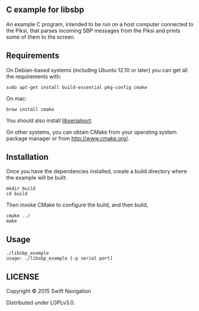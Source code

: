 ## C example for libsbp

An example C program, intended to be run on a host computer connected to
the Piksi, that parses incoming SBP messages from the Piksi and prints some of
them to the screen.

## Requirements
On Debian-based systems (including Ubuntu 12.10 or later) you can get all
the requirements with:

```shell
sudo apt-get install build-essential pkg-config cmake
```

On mac:

```shell
brew install cmake
```

You should also install [libserialport](http://sigrok.org/wiki/Libserialport).

On other systems, you can obtain CMake from your operating system
package manager or from http://www.cmake.org/.

## Installation

Once you have the dependencies installed, create a build directory where the example will be built:

```shell
mkdir build
cd build
```

Then invoke CMake to configure the build, and then build,

```shell
cmake ../
make
```

## Usage

```shell
./libsbp_example
usage: ./libsbp_example [-p serial port]
```

## LICENSE

Copyright © 2015 Swift Navigation

Distributed under LGPLv3.0.
